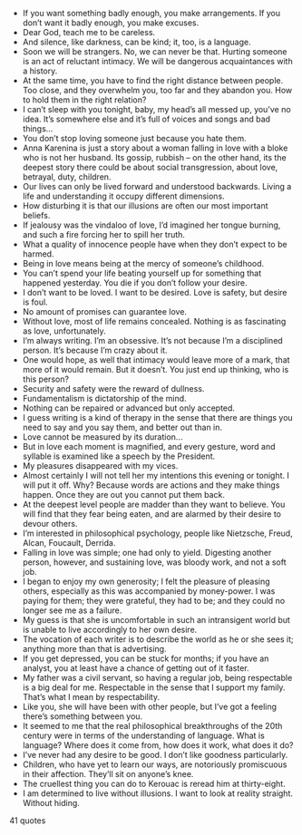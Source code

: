  - If you want something badly enough, you make arrangements. If you don’t want it badly enough, you make excuses.
 - Dear God, teach me to be careless.
 - And silence, like darkness, can be kind; it, too, is a language.
 - Soon we will be strangers. No, we can never be that. Hurting someone is an act of reluctant intimacy. We will be dangerous acquaintances with a history.
 - At the same time, you have to find the right distance between people. Too close, and they overwhelm you, too far and they abandon you. How to hold them in the right relation?
 - I can’t sleep with you tonight, baby, my head’s all messed up, you’ve no idea. It’s somewhere else and it’s full of voices and songs and bad things...
 - You don’t stop loving someone just because you hate them.
 - Anna Karenina is just a story about a woman falling in love with a bloke who is not her husband. Its gossip, rubbish – on the other hand, its the deepest story there could be about social transgression, about love, betrayal, duty, children.
 - Our lives can only be lived forward and understood backwards. Living a life and understanding it occupy different dimensions.
 - How disturbing it is that our illusions are often our most important beliefs.
 - If jealousy was the vindaloo of love, I’d imagined her tongue burning, and such a fire forcing her to spill her truth.
 - What a quality of innocence people have when they don’t expect to be harmed.
 - Being in love means being at the mercy of someone’s childhood.
 - You can’t spend your life beating yourself up for something that happened yesterday. You die if you don’t follow your desire.
 - I don’t want to be loved. I want to be desired. Love is safety, but desire is foul.
 - No amount of promises can guarantee love.
 - Without love, most of life remains concealed. Nothing is as fascinating as love, unfortunately.
 - I’m always writing. I’m an obsessive. It’s not because I’m a disciplined person. It’s because I’m crazy about it.
 - One would hope, as well that intimacy would leave more of a mark, that more of it would remain. But it doesn’t. You just end up thinking, who is this person?
 - Security and safety were the reward of dullness.
 - Fundamentalism is dictatorship of the mind.
 - Nothing can be repaired or advanced but only accepted.
 - I guess writing is a kind of therapy in the sense that there are things you need to say and you say them, and better out than in.
 - Love cannot be measured by its duration...
 - But in love each moment is magnified, and every gesture, word and syllable is examined like a speech by the President.
 - My pleasures disappeared with my vices.
 - Almost certainly I will not tell her my intentions this evening or tonight. I will put it off. Why? Because words are actions and they make things happen. Once they are out you cannot put them back.
 - At the deepest level people are madder than they want to believe. You will find that they fear being eaten, and are alarmed by their desire to devour others.
 - I’m interested in philosophical psychology, people like Nietzsche, Freud, Alcan, Foucault, Derrida.
 - Falling in love was simple; one had only to yield. Digesting another person, however, and sustaining love, was bloody work, and not a soft job.
 - I began to enjoy my own generosity; I felt the pleasure of pleasing others, especially as this was accompanied by money-power. I was paying for them; they were grateful, they had to be; and they could no longer see me as a failure.
 - My guess is that she is uncomfortable in such an intransigent world but is unable to live accordingly to her own desire.
 - The vocation of each writer is to describe the world as he or she sees it; anything more than that is advertising.
 - If you get depressed, you can be stuck for months; if you have an analyst, you at least have a chance of getting out of it faster.
 - My father was a civil servant, so having a regular job, being respectable is a big deal for me. Respectable in the sense that I support my family. That’s what I mean by respectability.
 - Like you, she will have been with other people, but I’ve got a feeling there’s something between you.
 - It seemed to me that the real philosophical breakthroughs of the 20th century were in terms of the understanding of language. What is language? Where does it come from, how does it work, what does it do?
 - I’ve never had any desire to be good. I don’t like goodness particularly.
 - Children, who have yet to learn our ways, are notoriously promiscuous in their affection. They’ll sit on anyone’s knee.
 - The cruellest thing you can do to Kerouac is reread him at thirty-eight.
 - I am determined to live without illusions. I want to look at reality straight. Without hiding.

41 quotes